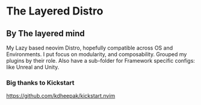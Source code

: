 # The Layered Distro
## By The layered mind

My Lazy based neovim Distro, hopefully compatible across OS and Environments.
I put focus on modularity, and composability. Grouped my plugins by their role.
Also have a sub-folder for Framework specific configs: like Unreal and Unity.


### Big thanks to Kickstart
https://github.com/kdheepak/kickstart.nvim
